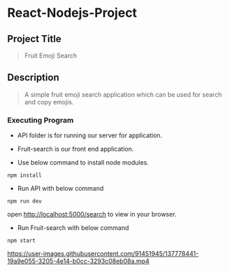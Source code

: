 # React-Nodejs-Project

## Project Title

> Fruit Emoji Search

## Description

> A simple fruit emoji search application which can be used for search and copy emojis.

### Executing Program

- API folder is for running our server for application.

- Fruit-search is our front end application.

- Use below command to install node modules.

```
npm install
```

- Run API with below command 

```
npm run dev
```
  open [http://localhost:5000/search](http://localhost:5000/search) to view  in your browser.
  
- Run Fruit-search with below command

```
npm start
```

https://user-images.githubusercontent.com/91451945/137778441-19a9e055-3205-4e14-b0cc-3293c08eb08a.mp4
